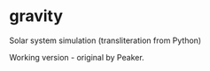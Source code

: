 gravity
=======

Solar system simulation (transliteration from Python)


Working version - original by Peaker.